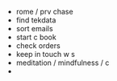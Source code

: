 - rome / prv chase
- find tekdata
- sort emails
- start c book
- check orders
- keep in touch w s
- meditation / mindfulness / c
-